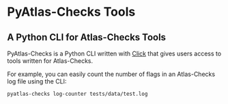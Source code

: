 # PyAtlas-Checks Tools
## A Python CLI for Atlas-Checks Tools

PyAtlas-Checks is a Python CLI written with [Click](https://click.palletsprojects.com/en/7.x/) that gives users access
to tools written for Atlas-Checks. 

For example, you can easily count the number of flags in an Atlas-Checks log file using the CLI:
```bash
pyatlas-checks log-counter tests/data/test.log
```

